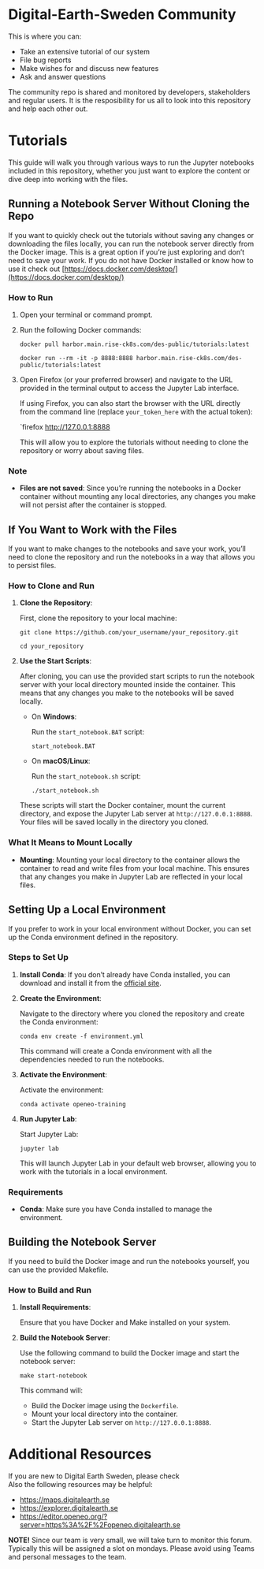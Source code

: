# Digital-Earth-Sweden Community

This is where you can:
- Take an extensive tutorial of our system
- File bug reports
- Make wishes for and discuss new features
- Ask and answer questions

The community repo is shared and monitored by developers, stakeholders and regular users. It is the resposibility for us all to look into this repository and help each other out. 
# Tutorials
 This guide will walk you through various ways to run the Jupyter notebooks included in this repository, whether you just want to explore the content or dive deep into working with the files.

## Running a Notebook Server Without Cloning the Repo

If you want to quickly check out the tutorials without saving any changes or downloading the files locally, you can run the notebook server directly from the Docker image. This is a great option if you’re just exploring and don’t need to save your work. If you do not have Docker installed or know how to use it check out [https://docs.docker.com/desktop/](https://docs.docker.com/desktop/)

### How to Run

1. Open your terminal or command prompt.
2. Run the following Docker commands:
 
   `docker pull harbor.main.rise-ck8s.com/des-public/tutorials:latest`
   
   `docker run --rm -it -p 8888:8888 harbor.main.rise-ck8s.com/des-public/tutorials:latest`

5. Open Firefox (or your preferred browser) and navigate to the URL provided in the terminal output to access the Jupyter Lab interface.

   If using Firefox, you can also start the browser with the URL directly from the command line (replace `your_token_here` with the actual token):

   `firefox http://127.0.0.1:8888

   This will allow you to explore the tutorials without needing to clone the repository or worry about saving files.

### Note
- **Files are not saved**: Since you’re running the notebooks in a Docker container without mounting any local directories, any changes you make will not persist after the container is stopped.

## If You Want to Work with the Files

If you want to make changes to the notebooks and save your work, you’ll need to clone the repository and run the notebooks in a way that allows you to persist files.

### How to Clone and Run

1. **Clone the Repository**:

   First, clone the repository to your local machine:

   `git clone https://github.com/your_username/your_repository.git`

   `cd your_repository`

2. **Use the Start Scripts**:

   After cloning, you can use the provided start scripts to run the notebook server with your local directory mounted inside the container. This means that any changes you make to the notebooks will be saved locally.

   - On **Windows**:

     Run the `start_notebook.BAT` script:

     `start_notebook.BAT`

   - On **macOS/Linux**:

     Run the `start_notebook.sh` script:

     `./start_notebook.sh`

   These scripts will start the Docker container, mount the current directory, and expose the Jupyter Lab server at `http://127.0.0.1:8888`. Your files will be saved locally in the directory you cloned.

### What It Means to Mount Locally
- **Mounting**: Mounting your local directory to the container allows the container to read and write files from your local machine. This ensures that any changes you make in Jupyter Lab are reflected in your local files.

## Setting Up a Local Environment

If you prefer to work in your local environment without Docker, you can set up the Conda environment defined in the repository.

### Steps to Set Up

1. **Install Conda**: If you don’t already have Conda installed, you can download and install it from the [official site](https://docs.conda.io/en/latest/miniconda.html).

2. **Create the Environment**:

   Navigate to the directory where you cloned the repository and create the Conda environment:

   `conda env create -f environment.yml`

   This command will create a Conda environment with all the dependencies needed to run the notebooks.

3. **Activate the Environment**:

   Activate the environment:

   `conda activate openeo-training`

4. **Run Jupyter Lab**:

   Start Jupyter Lab:

   `jupyter lab`

   This will launch Jupyter Lab in your default web browser, allowing you to work with the tutorials in a local environment.

### Requirements
- **Conda**: Make sure you have Conda installed to manage the environment.

## Building the Notebook Server

If you need to build the Docker image and run the notebooks yourself, you can use the provided Makefile.

### How to Build and Run

1. **Install Requirements**:

   Ensure that you have Docker and Make installed on your system.

2. **Build the Notebook Server**:

   Use the following command to build the Docker image and start the notebook server:

   `make start-notebook`

   This command will:
   - Build the Docker image using the `Dockerfile`.
   - Mount your local directory into the container.
   - Start the Jupyter Lab server on `http://127.0.0.1:8888`.


# Additional Resources 
If you are new to Digital Earth Sweden, please check  
Also the following resources may be helpful:
- https://maps.digitalearth.se
- https://explorer.digitalearth.se
- https://editor.openeo.org/?server=https%3A%2F%2Fopeneo.digitalearth.se


**NOTE!** Since our team is very small, we will take turn to monitor this forum. Typically this will be assigned a slot on mondays. Please avoid using Teams and personal messages to the team. 
